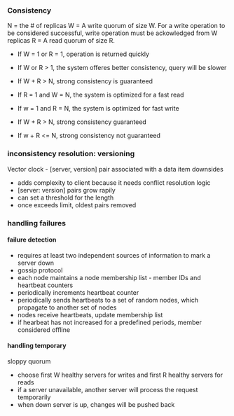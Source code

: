 ### Consistency
N = the # of replicas
W = A write quorum of size W. For a write operation to be considered successful, write operation must be ackowledged from W replicas
R = A read quorum of size R. 

- If W = 1 or R = 1, operation is returned quickly
- If W or R > 1, the system offeres better consistency, query will be slower
- If W + R  > N, strong consistency is guaranteed

- If R = 1 and W = N, the system is optimized for a fast read
- If w = 1 and R = N, the system is optimized for fast write
- If W + R > N, strong consistency guaranteed
- If w + R <= N, strong consistency not guaranteed

### inconsistency resolution: versioning
Vector clock - [server, version] pair associated with a data item
downsides
 - adds complexity to client because it needs conflict resolution logic
 - [server: version] pairs grow rapily 
  - can set a threshold for the length
  - once exceeds limit, oldest pairs removed

### handling failures

#### failure detection
- requires at least two independent sources of information to mark a server down
- gossip protocol
 - each node maintains a node membership list - member IDs and heartbeat counters
 - periodically increments heartbeat counter
 - periodically sends heartbeats to a set of random nodes, which propagate to another set of nodes
 - nodes receive heartbeats, update membership list
 - if hearbeat has not increased for a predefined periods, member considered offline

#### handling temporary 

sloppy quorum
- choose first W healthy servers for writes and first R healthy servers for reads
- if a server unavailable, another server will process the request temporarily
- when down server is up, changes will be pushed back